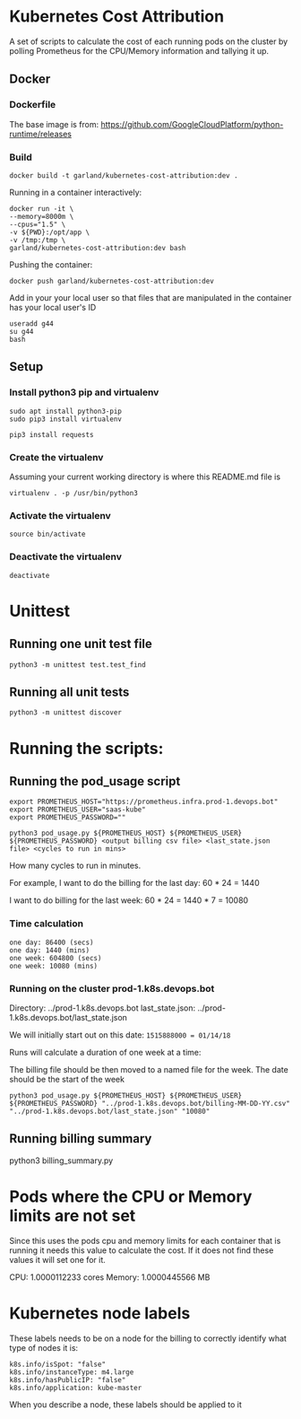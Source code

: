 Kubernetes Cost Attribution
====================
A set of scripts to calculate the cost of each running pods on the cluster by
polling Prometheus for the CPU/Memory information and tallying it up.

## Docker

### Dockerfile

The base image is from:  https://github.com/GoogleCloudPlatform/python-runtime/releases

### Build

```
docker build -t garland/kubernetes-cost-attribution:dev .
```

 Running in a container interactively:
```
docker run -it \
--memory=8000m \
--cpus="1.5" \
-v ${PWD}:/opt/app \
-v /tmp:/tmp \
garland/kubernetes-cost-attribution:dev bash
```

Pushing the container:
```
docker push garland/kubernetes-cost-attribution:dev
```

Add in your your local user so that files that are manipulated in the container has your local user's ID

```
useradd g44
su g44
bash
```

## Setup

### Install python3 pip and virtualenv

```
sudo apt install python3-pip
sudo pip3 install virtualenv

pip3 install requests
```

### Create the virtualenv
Assuming your current working directory is where this README.md file is

```
virtualenv . -p /usr/bin/python3
```

### Activate the virtualenv

```
source bin/activate
```

### Deactivate the virtualenv

```
deactivate
```

# Unittest

## Running one unit test file
```
python3 -m unittest test.test_find
```

## Running all unit tests
```
python3 -m unittest discover
```

# Running the scripts:

## Running the pod_usage script

```
export PROMETHEUS_HOST="https://prometheus.infra.prod-1.devops.bot"
export PROMETHEUS_USER="saas-kube"
export PROMETHEUS_PASSWORD=""
```

```
python3 pod_usage.py ${PROMETHEUS_HOST} ${PROMETHEUS_USER} ${PROMETHEUS_PASSWORD} <output billing csv file> <last_state.json file> <cycles to run in mins>
```

<cycles to run in mins>
How many cycles to run in minutes.

For example, I want to do the billing for the last day:
60 * 24 = 1440

I want to do billing for the last week:
60 * 24 = 1440 * 7 = 10080

### Time calculation

```
one day: 86400 (secs)
one day: 1440 (mins)
one week: 604800 (secs)
one week: 10080 (mins)
```

### Running on the cluster prod-1.k8s.devops.bot

Directory: ../prod-1.k8s.devops.bot
last_state.json: ../prod-1.k8s.devops.bot/last_state.json

We will initially start out on this date: `1515888000 = 01/14/18`

Runs will calculate a duration of one week at a time:

The billing file should be then moved to a named file for the week. The date should
be the start of the week
```
python3 pod_usage.py ${PROMETHEUS_HOST} ${PROMETHEUS_USER} ${PROMETHEUS_PASSWORD} "../prod-1.k8s.devops.bot/billing-MM-DD-YY.csv" "../prod-1.k8s.devops.bot/last_state.json" "10080"
```

## Running billing summary

python3 billing_summary.py <csv file>

# Pods where the CPU or Memory limits are not set
Since this uses the pods cpu and memory limits for each container that is running it
needs this value to calculate the cost.  If it does not find these values it will
set one for it.

CPU: 1.0000112233 cores
Memory: 1.0000445566 MB

# Kubernetes node labels
These labels needs to be on a node for the billing to correctly identify what type of
nodes it is:

```
k8s.info/isSpot: "false"
k8s.info/instanceType: m4.large
k8s.info/hasPublicIP: "false"
k8s.info/application: kube-master
```

When you describe a node, these labels should be applied to it
